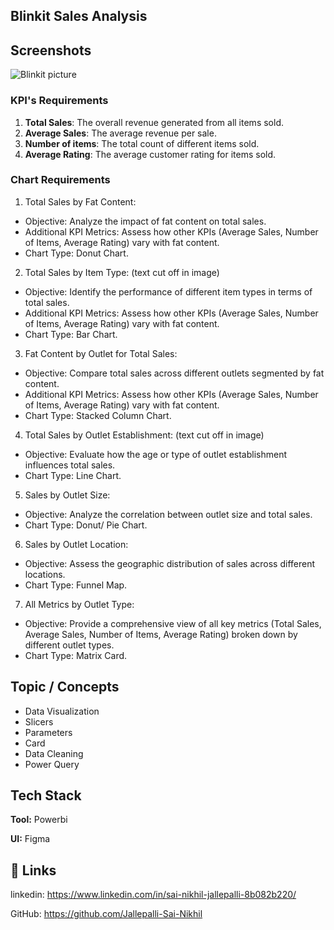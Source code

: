
## Blinkit Sales Analysis


## Screenshots

![Blinkit picture](https://drive.google.com/file/d/17srM01ayycmPXmThC2PoqZ2d0cMroF80/view?usp=drivesdk)




### KPI's Requirements

1. **Total Sales**: The overall revenue generated from all items sold.
2. **Average Sales**: The average revenue per sale.
3. **Number of items**: The total count of different items sold.
4. **Average Rating**: The average customer rating for items sold.

### Chart Requirements

1. Total Sales by Fat Content:
 - Objective: Analyze the impact of fat content on total sales.
 - Additional KPI Metrics: Assess how other KPIs (Average Sales, Number of Items,  Average Rating) vary with fat content.
 - Chart Type: Donut Chart.


2. Total Sales by Item Type: (text cut off in image)
 - Objective: Identify the performance of different item types in terms of total sales.
 - Additional KPI Metrics: Assess how other KPIs (Average Sales, Number of Items, Average Rating) vary with fat content.
 - Chart Type: Bar Chart.

3. Fat Content by Outlet for Total Sales:
 - Objective: Compare total sales across different outlets segmented by fat content.
 - Additional KPI Metrics: Assess how other KPIs (Average Sales, Number of Items, Average Rating) vary with fat content.
 - Chart Type: Stacked Column Chart.

4. Total Sales by Outlet Establishment: (text cut off in image)
 - Objective: Evaluate how the age or type of outlet establishment influences total sales.
 - Chart Type: Line Chart.


5. Sales by Outlet Size:

 - Objective: Analyze the correlation between outlet size and total sales.
 - Chart Type: Donut/ Pie Chart.

6. Sales by Outlet Location:

 - Objective: Assess the geographic distribution of sales across different locations.
 - Chart Type: Funnel Map.


7. All Metrics by Outlet Type:

 - Objective: Provide a comprehensive view of all key metrics (Total Sales, Average Sales, Number of Items, Average Rating) broken down by different outlet types.
 - Chart Type: Matrix Card. 



## Topic / Concepts

* Data Visualization
* Slicers
* Parameters
* Card
* Data Cleaning
* Power Query


## Tech Stack

**Tool:** Powerbi

**UI:** Figma


## 🔗 Links

linkedin:
https://www.linkedin.com/in/sai-nikhil-jallepalli-8b082b220/


GitHub: https://github.com/Jallepalli-Sai-Nikhil
